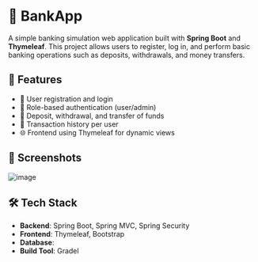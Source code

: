 # 🏦 BankApp

A simple banking simulation web application built with **Spring Boot** and **Thymeleaf**. This project allows users to register, log in, and perform basic banking operations such as deposits, withdrawals, and money transfers.

## 🚀 Features

- 🔐 User registration and login
- 🧾 Role-based authentication (user/admin)
- 💸 Deposit, withdrawal, and transfer of funds
- 📄 Transaction history per user
- 🌐 Frontend using Thymeleaf for dynamic views


## 📸 Screenshots

![image](https://github.com/user-attachments/assets/75a18240-9263-4a28-9e8f-d0f51dec4481)


## 🛠️ Tech Stack

- **Backend**: Spring Boot, Spring MVC, Spring Security
- **Frontend**: Thymeleaf, Bootstrap
- **Database**: 
- **Build Tool**: Gradel




